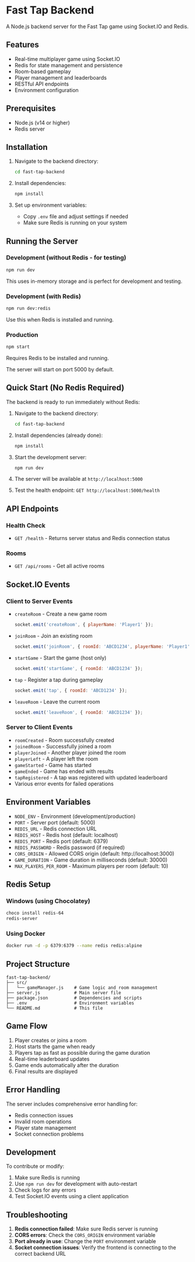 # Fast Tap Backend

A Node.js backend server for the Fast Tap game using Socket.IO and Redis.

## Features

- Real-time multiplayer game using Socket.IO
- Redis for state management and persistence
- Room-based gameplay
- Player management and leaderboards
- RESTful API endpoints
- Environment configuration

## Prerequisites

- Node.js (v14 or higher)
- Redis server

## Installation

1. Navigate to the backend directory:
   ```bash
   cd fast-tap-backend
   ```

2. Install dependencies:
   ```bash
   npm install
   ```

3. Set up environment variables:
   - Copy `.env` file and adjust settings if needed
   - Make sure Redis is running on your system

## Running the Server

### Development (without Redis - for testing)
```bash
npm run dev
```
This uses in-memory storage and is perfect for development and testing.

### Development (with Redis)
```bash
npm run dev:redis
```
Use this when Redis is installed and running.

### Production
```bash
npm start
```
Requires Redis to be installed and running.

The server will start on port 5000 by default.

## Quick Start (No Redis Required)

The backend is ready to run immediately without Redis:

1. Navigate to the backend directory:
   ```bash
   cd fast-tap-backend
   ```

2. Install dependencies (already done):
   ```bash
   npm install
   ```

3. Start the development server:
   ```bash
   npm run dev
   ```

4. The server will be available at `http://localhost:5000`

5. Test the health endpoint: `GET http://localhost:5000/health`

## API Endpoints

### Health Check
- `GET /health` - Returns server status and Redis connection status

### Rooms
- `GET /api/rooms` - Get all active rooms

## Socket.IO Events

### Client to Server Events

- `createRoom` - Create a new game room
  ```js
  socket.emit('createRoom', { playerName: 'Player1' });
  ```

- `joinRoom` - Join an existing room
  ```js
  socket.emit('joinRoom', { roomId: 'ABCD1234', playerName: 'Player1' });
  ```

- `startGame` - Start the game (host only)
  ```js
  socket.emit('startGame', { roomId: 'ABCD1234' });
  ```

- `tap` - Register a tap during gameplay
  ```js
  socket.emit('tap', { roomId: 'ABCD1234' });
  ```

- `leaveRoom` - Leave the current room
  ```js
  socket.emit('leaveRoom', { roomId: 'ABCD1234' });
  ```

### Server to Client Events

- `roomCreated` - Room successfully created
- `joinedRoom` - Successfully joined a room
- `playerJoined` - Another player joined the room
- `playerLeft` - A player left the room
- `gameStarted` - Game has started
- `gameEnded` - Game has ended with results
- `tapRegistered` - A tap was registered with updated leaderboard
- Various error events for failed operations

## Environment Variables

- `NODE_ENV` - Environment (development/production)
- `PORT` - Server port (default: 5000)
- `REDIS_URL` - Redis connection URL
- `REDIS_HOST` - Redis host (default: localhost)
- `REDIS_PORT` - Redis port (default: 6379)
- `REDIS_PASSWORD` - Redis password (if required)
- `CORS_ORIGIN` - Allowed CORS origin (default: http://localhost:3000)
- `GAME_DURATION` - Game duration in milliseconds (default: 30000)
- `MAX_PLAYERS_PER_ROOM` - Maximum players per room (default: 10)

## Redis Setup

### Windows (using Chocolatey)
```bash
choco install redis-64
redis-server
```

### Using Docker
```bash
docker run -d -p 6379:6379 --name redis redis:alpine
```

## Project Structure

```
fast-tap-backend/
├── src/
│   └── gameManager.js    # Game logic and room management
├── server.js             # Main server file
├── package.json          # Dependencies and scripts
├── .env                  # Environment variables
└── README.md             # This file
```

## Game Flow

1. Player creates or joins a room
2. Host starts the game when ready
3. Players tap as fast as possible during the game duration
4. Real-time leaderboard updates
5. Game ends automatically after the duration
6. Final results are displayed

## Error Handling

The server includes comprehensive error handling for:
- Redis connection issues
- Invalid room operations
- Player state management
- Socket connection problems

## Development

To contribute or modify:

1. Make sure Redis is running
2. Use `npm run dev` for development with auto-restart
3. Check logs for any errors
4. Test Socket.IO events using a client application

## Troubleshooting

1. **Redis connection failed**: Make sure Redis server is running
2. **CORS errors**: Check the `CORS_ORIGIN` environment variable
3. **Port already in use**: Change the `PORT` environment variable
4. **Socket connection issues**: Verify the frontend is connecting to the correct backend URL